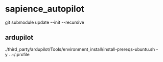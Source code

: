 # sapience_autopilot

git submodule update --init --recursive

## ardupilot
./third_party/ardupilot/Tools/environment_install/install-prereqs-ubuntu.sh -y
. ~/.profile